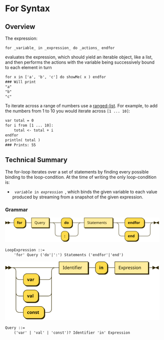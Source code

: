 # For Syntax

## Overview

The expression:
<pre><code>for _variable_ in _expression_ do _actions_ endfor
</code></pre>
evaluates the expression, which should yield an iterable object, like a list, and then performs the actions with the variable being successively bound to each element in turn
```
for x in ['a', 'b', 'c'] do showMe( x ) endfor
### Will print
"a"
"b"
"c"
```

To iterate across a range of numbers use a [ranged-list](ranges.md). For example, to add the numbers from 1 to 10 you would iterate across `[1 ... 10]`:
```
var total = 0
for i from [1 ... 10]:
    total <- total + i
endfor
println( total )
### Prints: 55
```


## Technical Summary

The for-loop iterates over a set of statements by finding every possible binding to the loop-condition. At the time of writing the only loop-condition is:

* <code> _variable_ in _expression_ </code>, which binds the given variable to each value produced by streaming from a snapshot of the given expression. 

### Grammar

![Railroad diagram for loop in EBNF grammar](for-syntax-railroad.svg)
```
LoopExpression ::= 
    'for' Query ('do'|':') Statements ('endfor'|'end')
```

![Railroad diagram for loop-condition in EBNF grammar](loop-query-railroad.svg)
```
Query ::= 
    ('var' | 'val' | 'const')? Identifier 'in' Expression
```
